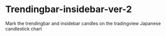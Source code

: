 # Trendingbar-insidebar-ver-2
Mark the trendingbar and insidebar candles on the tradingview Japanese candlestick chart
